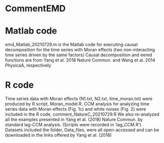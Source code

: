 # CommentEMD
# Matlab code
emd_Matlab_20210729.m is the Matlab code for executing causal decomposition for the time series with Moran effects 
(two non-interacting time series driven by the same factors) 
Causal decomposition and eemd functions are from Yang et al. 2018 Nature Commun. and Wang et al. 2014 PhysicaA, respectively
# R code
Time series data with Moran effects (N1.txt, N2.txt, time_moran.txt) were produced by R script, Moran_model.R. 
CCM analysis for analyzing time series data with Moran effects (Fig. 1c) and white noises (Fig. 2) were included in the R code, comment_NatureC_20210729.R
We also re-analyzed all the examples presented in Yang et al. (2018) Nature Commun. by standard lag-CCM analysis. (Scripts were recorded in 'lag_CCM.R') 
Datasets included the folder, Data_files, were all open-accessed and can be downloaded in the links offered by Yang et al. (2018) 
